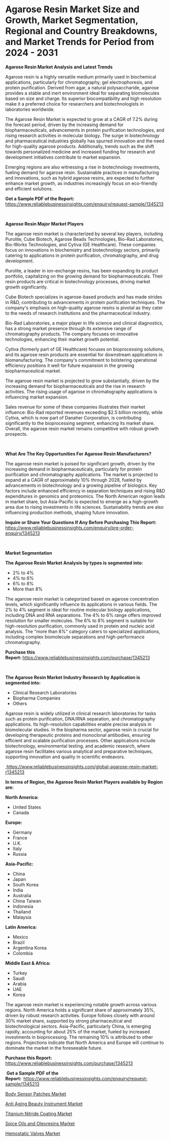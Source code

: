 <p><h1>Agarose Resin Market Size and Growth, Market Segmentation, Regional and Country Breakdowns, and Market Trends for Period from 2024 -  2031</h1></p><p><strong>Agarose Resin Market Analysis and Latest Trends</strong></p>
<p><p>Agarose resin is a highly versatile medium primarily used in biochemical applications, particularly for chromatography, gel electrophoresis, and protein purification. Derived from agar, a natural polysaccharide, agarose provides a stable and inert environment ideal for separating biomolecules based on size and charge. Its superior biocompatibility and high resolution make it a preferred choice for researchers and biotechnologists in laboratories worldwide.</p><p>The Agarose Resin Market is expected to grow at a CAGR of 7.2% during the forecast period, driven by the increasing demand for biopharmaceuticals, advancements in protein purification technologies, and rising research activities in molecular biology. The surge in biotechnology and pharmaceutical industries globally has spurred innovation and the need for high-quality agarose products. Additionally, trends such as the shift towards personalized medicine and increased funding for research and development initiatives contribute to market expansion. </p><p>Emerging regions are also witnessing a rise in biotechnology investments, fueling demand for agarose resin. Sustainable practices in manufacturing and innovations, such as hybrid agarose resins, are expected to further enhance market growth, as industries increasingly focus on eco-friendly and efficient solutions.</p></p>
<p><strong>Get a Sample PDF of the Report:&nbsp;</strong> <a href="https://www.reliablebusinessinsights.com/enquiry/request-sample/1345213?utm_campaign=63&utm_medium=2&utm_source=Github&utm_content=ia&utm_term=09112024&utm_id=agarose-resin">https://www.reliablebusinessinsights.com/enquiry/request-sample/1345213</a></p>
<p>&nbsp;</p>
<p><strong>Agarose Resin Major Market Players</strong></p>
<p><p>The agarose resin market is characterized by several key players, including Purolite, Cube Biotech, Agarose Beads Technologies, Bio-Rad Laboratories, Bio-Works Technologies, and Cytiva (GE Healthcare). These companies focus on innovations in biochemistry and biotechnology sectors, primarily catering to applications in protein purification, chromatography, and drug development.</p><p>Purolite, a leader in ion-exchange resins, has been expanding its product portfolio, capitalizing on the growing demand for biopharmaceuticals. Their resin products are critical in biotechnology processes, driving market growth significantly.</p><p>Cube Biotech specializes in agarose-based products and has made strides in R&D, contributing to advancements in protein purification techniques. The company's emphasis on high-quality agarose resins is pivotal as they cater to the needs of research institutions and the pharmaceutical industry.</p><p>Bio-Rad Laboratories, a major player in life science and clinical diagnostics, has a strong market presence through its extensive range of chromatography products. The company focuses on innovative technologies, enhancing their market growth potential.</p><p>Cytiva (formerly part of GE Healthcare) focuses on bioprocessing solutions, and its agarose resin products are essential for downstream applications in biomanufacturing. The company's commitment to bolstering operational efficiency positions it well for future expansion in the growing biopharmaceutical market.</p><p>The agarose resin market is projected to grow substantially, driven by the increasing demand for biopharmaceuticals and the rise in research activities. The rising usage of agarose in chromatography applications is influencing market expansion.</p><p>Sales revenue for some of these companies illustrates their market influence: Bio-Rad reported revenues exceeding $2.5 billion recently, while Cytiva, which is now part of Danaher Corporation, is contributing significantly to the bioprocessing segment, enhancing its market share. Overall, the agarose resin market remains competitive with robust growth prospects.</p></p>
<p>&nbsp;</p>
<p><strong>What Are The Key Opportunities For Agarose Resin Manufacturers?</strong></p>
<p><p>The agarose resin market is poised for significant growth, driven by the increasing demand in biopharmaceuticals, particularly for protein purification and chromatography applications. The market is projected to expand at a CAGR of approximately 10% through 2028, fueled by advancements in biotechnology and a growing pipeline of biologics. Key factors include enhanced efficiency in separation techniques and rising R&D expenditures in genomics and proteomics. The North American region leads in market share, but Asia-Pacific is expected to emerge as a high-growth area due to rising investments in life sciences. Sustainability trends are also influencing production methods, shaping future innovation.</p></p>
<p><strong>Inquire or Share Your Questions If Any Before Purchasing This Report:</strong> <a href="https://www.reliablebusinessinsights.com/enquiry/pre-order-enquiry/1345213?utm_campaign=63&utm_medium=2&utm_source=Github&utm_content=ia&utm_term=09112024&utm_id=agarose-resin">https://www.reliablebusinessinsights.com/enquiry/pre-order-enquiry/1345213</a></p>
<p>&nbsp;</p>
<p><strong>Market Segmentation</strong></p>
<p><strong>The Agarose Resin Market Analysis by types is segmented into:</strong></p>
<p><ul><li>2% to 4%</li><li>4% to 6%</li><li>6% to 8%</li><li>More than 8%</li></ul></p>
<p><p>The agarose resin market is categorized based on agarose concentration levels, which significantly influence its applications in various fields. The 2% to 4% segment is ideal for routine molecular biology applications, including DNA and RNA separations. The 4% to 6% range offers improved resolution for smaller molecules. The 6% to 8% segment is suitable for high-resolution purification, commonly used in protein and nucleic acid analysis. The "more than 8%" category caters to specialized applications, including complex biomolecule separations and high-performance chromatography.</p></p>
<p><strong>Purchase this Report:&nbsp;</strong><a href="https://www.reliablebusinessinsights.com/purchase/1345213?utm_campaign=63&utm_medium=2&utm_source=Github&utm_content=ia&utm_term=09112024&utm_id=agarose-resin">https://www.reliablebusinessinsights.com/purchase/1345213</a></p>
<p>&nbsp;</p>
<p><strong>The Agarose Resin Market Industry Research by Application is segmented into:</strong></p>
<p><ul><li>Clinical Research Laboratories</li><li>Biopharma Companies</li><li>Others</li></ul></p>
<p><p>Agarose resin is widely utilized in clinical research laboratories for tasks such as protein purification, DNA/RNA separation, and chromatography applications. Its high-resolution capabilities enable precise analysis in biomolecular studies. In the biopharma sector, agarose resin is crucial for developing therapeutic proteins and monoclonal antibodies, ensuring efficient and scalable purification processes. Other applications include biotechnology, environmental testing, and academic research, where agarose resin facilitates various analytical and preparative techniques, supporting innovation and quality in scientific endeavors.</p></p>
<p><a href="https://www.reliablebusinessinsights.com/global-agarose-resin-market-r1345213?utm_campaign=63&utm_medium=2&utm_source=Github&utm_content=ia&utm_term=09112024&utm_id=agarose-resin">&nbsp;https://www.reliablebusinessinsights.com/global-agarose-resin-market-r1345213</a></p>
<p><strong>In terms of Region, the Agarose Resin Market Players available by Region are:</strong></p>
<p>
    <p> <strong> North America: </strong>
        <ul>
            <li>United States</li>
            <li>Canada</li>
        </ul>
        </p> 
    <p> <strong> Europe: </strong>
        <ul>
            <li>Germany</li>
            <li>France</li>
            <li>U.K.</li>
            <li>Italy</li>
            <li>Russia</li>
        </ul>
        </p> 
    <p> <strong> Asia-Pacific: </strong>
        <ul>
            <li>China</li>
            <li>Japan</li>
            <li>South Korea</li>
            <li>India</li>
            <li>Australia</li>
            <li>China Taiwan</li>
            <li>Indonesia</li>
            <li>Thailand</li>
            <li>Malaysia</li>
        </ul>
        </p> 
    <p> <strong> Latin America: </strong>
        <ul>
            <li>Mexico</li>
            <li>Brazil</li>
            <li>Argentina Korea</li>
            <li>Colombia</li>
        </ul>
        </p> 
    <p> <strong> Middle East & Africa: </strong>
        <ul>
            <li>Turkey</li>
            <li>Saudi</li>
            <li>Arabia</li>
            <li>UAE</li>
            <li>Korea</li>
        </ul>
    </p>
    </p>
<p><p>The agarose resin market is experiencing notable growth across various regions. North America holds a significant share of approximately 35%, driven by robust research activities. Europe follows closely with around 30% market share, supported by strong pharmaceutical and biotechnological sectors. Asia-Pacific, particularly China, is emerging rapidly, accounting for about 25% of the market, fueled by increased investments in bioprocessing. The remaining 10% is attributed to other regions. Projections indicate that North America and Europe will continue to dominate the market in the foreseeable future.</p></p>
<p><strong>Purchase this Report: </strong><a href="https://www.reliablebusinessinsights.com/purchase/1345213?utm_campaign=63&utm_medium=2&utm_source=Github&utm_content=ia&utm_term=09112024&utm_id=agarose-resin">https://www.reliablebusinessinsights.com/purchase/1345213</a></p>
<p>&nbsp;<strong>Get a Sample PDF of the Report:&nbsp;&nbsp;</strong><a href="https://www.reliablebusinessinsights.com/enquiry/request-sample/1345213?utm_campaign=63&utm_medium=2&utm_source=Github&utm_content=ia&utm_term=09112024&utm_id=agarose-resin">https://www.reliablebusinessinsights.com/enquiry/request-sample/1345213</a></p>
<p><strong></strong></p>
<p><p><a href="https://issuu.com/reportprime-2/docs/body-sensor-patches-market-size-203_db8ca037301a46?utm_campaign=63&utm_medium=2&utm_source=Github&utm_content=ia&utm_term=09112024&utm_id=agarose-resin">Body Sensor Patches Market</a></p><p><a href="https://issuu.com/reportprime-2/docs/anti-aging-beauty-instrument-market_aec00d2dbe01b4?utm_campaign=63&utm_medium=2&utm_source=Github&utm_content=ia&utm_term=09112024&utm_id=agarose-resin">Anti Aging Beauty Instrument Market</a></p><p><a href="https://github.com/rovj3gerson/Market-Research-Report-List-1/blob/main/titanium-nitride-coating-market.md?utm_campaign=63&utm_medium=2&utm_source=Github&utm_content=ia&utm_term=09112024&utm_id=agarose-resin">Titanium Nitride Coating Market</a></p><p><a href="https://github.com/maq4brod/Market-Research-Report-List-1/blob/main/spice-oils-and-oleoresins-market.md?utm_campaign=63&utm_medium=2&utm_source=Github&utm_content=ia&utm_term=09112024&utm_id=agarose-resin">Spice Oils and Oleoresins Market</a></p><p><a href="https://issuu.com/reportprime-2/docs/hemostatic-valves-market-size-2030._2fa4ec2ca5daa3?utm_campaign=63&utm_medium=2&utm_source=Github&utm_content=ia&utm_term=09112024&utm_id=agarose-resin">Hemostatic Valves Market</a></p></p>